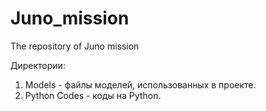 # Juno_mission
The repository of Juno mission

Директории:
1. Models - файлы моделей, использованных в проекте.
2. Python Codes - коды на Python.
